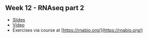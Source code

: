 Week 12 - RNAseq part 2
---
- [Slides](RNA_part2.pdf)
- [Video](https://wustl.box.com/s/h675vt0dxgk2g4u62qtfbduyhbb0hrq7)
- Exercises via course at [https://rnabio.org/](https://rnabio.org/)